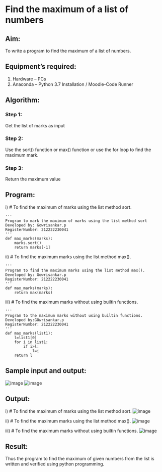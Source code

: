 # Find the maximum of a list of numbers
## Aim:
To write a program to find the maximum of a list of numbers.
## Equipment’s required:
1.	Hardware – PCs
2.	Anaconda – Python 3.7 Installation / Moodle-Code Runner
## Algorithm:
### Step 1:
Get the list of marks as input
### Step 2:
Use the sort() function or max() function or use the for loop to find the maximum mark.
### Step 3:
Return the maximum value
## Program:

i)	# To find the maximum of marks using the list method sort.
```
''' 
Program to mark the maximum of marks using the list method sort
Developed by: Gowrisankar.p
RegisterNumber: 212222230041
'''
def max_marks(marks):
    marks.sort()
    return marks[-1]
```

ii)	# To find the maximum marks using the list method max().
```
''' 
Program to find the maximum marks using the list method max().
Developed by: Gowrisankar.p
RegisterNumber: 212222230041
'''
def max_marks(marks):
    return max(marks)
```

iii) # To find the maximum marks without using builtin functions.
```
'''
Program to the maximum marks without using builtin functions.
Developed by:GOwrisankar.p 
RegisterNumber: 212222230041
'''
def max_marks(list1):
    l=list1[0]
    for i in list1:
        if i>l:
            l=i
    return l        
```
## Sample input and output:
![image](https://github.com/gowrisankarponnusamy/FindMaximum/assets/119393123/61aaeca7-0e2d-4751-a221-60c04b36c866)
![image](https://github.com/gowrisankarponnusamy/FindMaximum/assets/119393123/2bb495e1-44a2-4c95-b03a-17233f58d929)

## Output:

i)	# To find the maximum of marks using the list method sort.
![image](https://github.com/gowrisankarponnusamy/FindMaximum/assets/119393123/a183e817-c76e-4ec0-a67c-27ac463d20a5)

ii)	# To find the maximum marks using the list method max().
![image](https://github.com/gowrisankarponnusamy/FindMaximum/assets/119393123/473a8b26-22e0-410e-beee-88d646911be6)

iii) # To find the maximum marks without using builtin functions.
![image](https://github.com/gowrisankarponnusamy/FindMaximum/assets/119393123/c488b967-c2b9-4e29-8824-e24d41b84cc6)

## Result:
Thus the program to find the maximum of given numbers from the list is written and verified using python programming.
